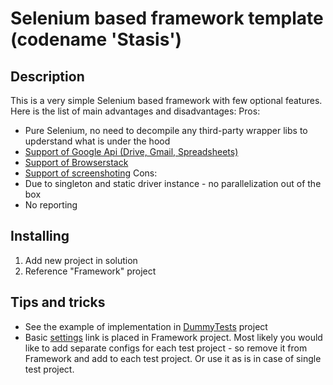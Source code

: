 # Selenium based framework template (codename 'Stasis')
## Description
This is a very simple Selenium based framework with few optional features. Here is the list of main advantages and disadvantages:
Pros:
* Pure Selenium, no need to decompile any third-party wrapper libs to upderstand what is under the hood
* [Support of Google Api (Drive, Gmail, Spreadsheets)](https://github.com/Betancore/StasisFramework/blob/master/Framework/Helpers/GoogleApiHelper.cs)
* [Support of Browserstack](https://github.com/Betancore/StasisFramework/blob/master/Framework/Helpers/BrowserstackHelper.cs)
* [Support of screenshoting](https://github.com/Betancore/StasisFramework/blob/master/Framework/Helpers/ScreenshotHelper.cs)
Cons:
* Due to singleton and static driver instance - no parallelization out of the box
* No reporting

## Installing
1. Add new project in solution
2. Reference "Framework" project

## Tips and tricks
* See the example of implementation in [DummyTests](https://github.com/Betancore/StasisFramework/tree/master/DummyTests) project
* Basic [settings](https://github.com/Betancore/StasisFramework/blob/master/resources/settings.xml) link is placed in Framework project. Most likely you would like to add separate configs for each test project - so remove it from Framework and add to each test project. Or use it as is in case of single test project.
